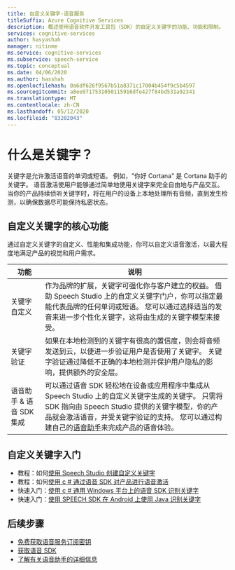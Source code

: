 ```yaml
---
title: 自定义关键字-语音服务
titleSuffix: Azure Cognitive Services
description: 概述使用语音软件开发工具包（SDK）的自定义关键字的功能、功能和限制。
services: cognitive-services
author: hasyashah
manager: nitinme
ms.service: cognitive-services
ms.subservice: speech-service
ms.topic: conceptual
ms.date: 04/06/2020
ms.author: hasshah
ms.openlocfilehash: 0a6df626f9567b51a8371c17004b454f9c5b4597
ms.sourcegitcommit: a8ee9717531050115916dfe427f84bd531a92341
ms.translationtype: MT
ms.contentlocale: zh-CN
ms.lasthandoff: 05/12/2020
ms.locfileid: "83202043"
---
```

# <a name="what-is-a-keyword"></a>什么是关键字？

关键字是允许激活语音的单词或短语。 例如，"你好 Cortana" 是 Cortana 助手的关键字。 语音激活使用户能够通过简单地使用关键字来完全自由地与产品交互。 当你的产品持续侦听关键字时，将在用户的设备上本地处理所有音频，直到发生检测，以确保数据尽可能保持私密状态。

## <a name="core-features-of-custom-keyword"></a>自定义关键字的核心功能

通过自定义关键字的自定义、性能和集成功能，你可以自定义语音激活，以最大程度地满足产品的视觉和用户需求。

| 功能 | 说明 |
|----------|----------|
| 关键字自定义 | 作为品牌的扩展，关键字可强化你与客户建立的权益。 借助 Speech Studio 上的自定义关键字门户，你可以指定最能代表品牌的任何单词或短语。 您可以通过选择适当的发音来进一步个性化关键字，这将由生成的关键字模型来接受。
| 关键字验证 | 如果在本地检测到的关键字有很高的置信度，则会将音频发送到云，以便进一步验证用户是否使用了关键字。 关键字验证通过降低不正确的本地检测并保护用户隐私的影响，提供额外的安全层。
| 语音助手 & 语音 SDK 集成 | 可以通过语音 SDK 轻松地在设备或应用程序中集成从 Speech Studio 上的自定义关键字生成的关键字。 只需将 SDK 指向由 Speech Studio 提供的关键字模型，你的产品就会激活语音，并受关键字验证的支持。 您可以通过构建自己的[语音助手](voice-assistants.md)来完成产品的语音体验。

## <a name="get-started-with-custom-keywords"></a>自定义关键字入门

* 教程：如何[使用 Speech Studio 创建自定义关键字](https://docs.microsoft.com/azure/cognitive-services/speech-service/speech-devices-sdk-create-kws)
* 教程：如何[使用 c # 通过语音 SDK 对产品进行语音激活](tutorial-voice-enable-your-bot-speech-sdk.md)
* 快速入门：[使用 c # 通用 Windows 平台上的语音 SDK 识别关键字](https://github.com/Azure-Samples/cognitive-services-speech-sdk/tree/master/quickstart/csharp/uwp/keyword-recognizer)
* 快速入门：[使用 SPEECH SDK 在 Android 上使用 Java 识别关键字](https://github.com/Azure-Samples/cognitive-services-speech-sdk/tree/master/quickstart/java/android/keyword-recognizer)

## <a name="next-steps"></a>后续步骤

* [免费获取语音服务订阅密钥](get-started.md)
* [获取语音 SDK](speech-sdk.md)
* [了解有关语音助手的详细信息](voice-assistants.md)

